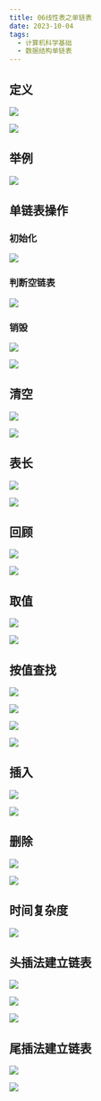 ```yaml
---
title: 06线性表之单链表
date: 2023-10-04
tags:
  - 计算机科学基础
  - 数据结构单链表
---
```


## 定义

![](/images/posts/Pasted%20image%2020231004143002.png)

![](/images/posts/Pasted%20image%2020231004143123.png)

## 举例

![](/images/posts/Pasted%20image%2020231004143325.png)


## 单链表操作

### 初始化

![](/images/posts/Pasted%20image%2020231004144138.png)

### 判断空链表

![](/images/posts/Pasted%20image%2020231004144310.png)

### 销毁

![](/images/posts/Pasted%20image%2020231004144705.png)

![](/images/posts/Pasted%20image%2020231004144746.png)

## 清空

![](/images/posts/Pasted%20image%2020231004145138.png)

![](/images/posts/Pasted%20image%2020231004145205.png)

## 表长

![](/images/posts/Pasted%20image%2020231004145750.png)

![](/images/posts/Pasted%20image%2020231004145826.png)

## 回顾

![](/images/posts/Pasted%20image%2020231004145930.png)

![](/images/posts/Pasted%20image%2020231004145951.png)

## 取值

![](/images/posts/Pasted%20image%2020231004150222.png)

![](/images/posts/Pasted%20image%2020231004150431.png)

## 按值查找

![](/images/posts/Pasted%20image%2020231004151220.png)

![](/images/posts/Pasted%20image%2020231004151238.png)

![](/images/posts/Pasted%20image%2020231004151254.png)

![](/images/posts/Pasted%20image%2020231004151314.png)

## 插入

![](/images/posts/Pasted%20image%2020231004151426.png) 

![](/images/posts/Pasted%20image%2020231004151851.png)

## 删除

![](/images/posts/Pasted%20image%2020231004152320.png)

![](/images/posts/Pasted%20image%2020231004152324.png)

## 时间复杂度

![](/images/posts/Pasted%20image%2020231005140025.png)


## 头插法建立链表

![](/images/posts/Pasted%20image%2020231005142013.png)

![](/images/posts/Pasted%20image%2020231005141359.png)

![](/images/posts/Pasted%20image%2020231005141515.png)

## 尾插法建立链表

![](/images/posts/Pasted%20image%2020231005141614.png)

![](/images/posts/Pasted%20image%2020231005141857.png)